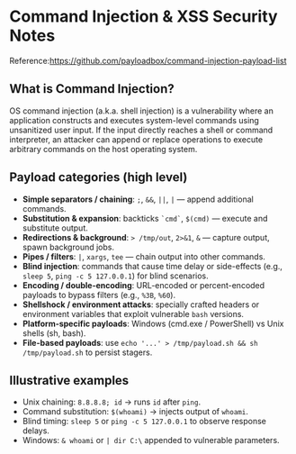 
# Command Injection & XSS Security Notes

Reference:https://github.com/payloadbox/command-injection-payload-list

## What is Command Injection?
OS command injection (a.k.a. shell injection) is a vulnerability where an application constructs and executes system-level commands using unsanitized user input. If the input directly reaches a shell or command interpreter, an attacker can append or replace operations to execute arbitrary commands on the host operating system.

## Payload categories (high level)
- **Simple separators / chaining**: `;`, `&&`, `||`, `|` — append additional commands.  
- **Substitution & expansion**: backticks `` `cmd` ``, `$(cmd)` — execute and substitute output.  
- **Redirections & background**: `> /tmp/out`, `2>&1`, `&` — capture output, spawn background jobs.  
- **Pipes / filters**: `|`, `xargs`, `tee` — chain output into other commands.  
- **Blind injection**: commands that cause time delay or side-effects (e.g., `sleep 5`, `ping -c 5 127.0.0.1`) for blind scenarios.  
- **Encoding / double-encoding**: URL-encoded or percent-encoded payloads to bypass filters (e.g., `%3B`, `%60`).  
- **Shellshock / environment attacks**: specially crafted headers or environment variables that exploit vulnerable `bash` versions.  
- **Platform-specific payloads**: Windows (cmd.exe / PowerShell) vs Unix shells (sh, bash).  
- **File-based payloads**: use `echo '...' > /tmp/payload.sh && sh /tmp/payload.sh` to persist stagers.  

## Illustrative examples
- Unix chaining: `8.8.8.8; id` → runs `id` after `ping`.  
- Command substitution: `$(whoami)` → injects output of `whoami`.  
- Blind timing: `sleep 5` or `ping -c 5 127.0.0.1` to observe response delays.  
- Windows: `& whoami` or `| dir C:\` appended to vulnerable parameters.
